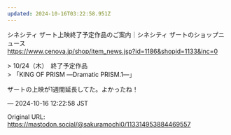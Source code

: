 ```yaml
---
updated: 2024-10-16T03:22:58.951Z
---
```


<p>シネシティ ザート上映終了予定作品のご案内｜シネシティ ザートのショップニュース<br /><a href="https://www.cenova.jp/shop/item_news.jsp?id=1186&amp;shopid=1133&amp;inc=0" target="_blank" rel="nofollow noopener noreferrer" translate="no"><span class="invisible">https://www.</span><span class="ellipsis">cenova.jp/shop/item_news.jsp?i</span><span class="invisible">d=1186&amp;shopid=1133&amp;inc=0</span></a></p><p>&gt; 10/24（木）　終了予定作品<br />&gt; 「KING OF PRISM ―Dramatic PRISM.1―」</p><p>ザートの上映が1週間延長してた。よかったね！</p>

&mdash; 2024-10-16 12:22:58 JST

Original URL: https://mastodon.social/@sakuramochi0/113314953884469557
